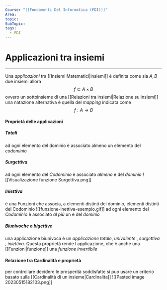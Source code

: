 ```yaml
---
Course: "[[Fondamenti Del Informatica (FDI)]]"
Area: 
topic: 
SubTopic: 
tags:
  - FDI
---
```


# Applicazioni tra insiemi
---
Una _applicazioni_  tra [[Insiemi Matematici|insiemi]] è definita come
sia $A,B$ due insiemi 
allora $$f \subseteq A \times B$$ovvero un sottoinsieme di una [[Relazioni tra insiemi|Relazione su insiemi]]
una natazione alternativa è quella del _mapping_ indicata come
$$f:A \rightarrow B$$

#### Proprietà delle applicazioni

##### Totali
ad ogni elemento del dominio è associato almeno un elemento del _codominio_ 


#####  Surgettiva
ad ogni elemento del _Codominio_ è associato _almeno_ e del _dominio_
![[Visualizazione funzione Surgettiva.png]]

##### Iniettiva
è una Funzioni che associa, a elementi distinti del dominio, elementi distinti del Codominio 
![[funzione-inettiva-esempio.gif]]
ad ogni elemento del _Codominio_ è associato _al più_ un e del _dominio_

#####  Biunivoche o bigettive
una applicazione biunivoca è un _applicazione_ _totale_, _univalente_ , _surgettiva_ , _iniettiva_. 
Questa proprietà rende l applicazione, che è anche una [[Funzioni|funzione]] una _funzione invertibile_  


#### Relazione tra Cardinalità e proprietà
per controllare decidere le prosperità soddisfatte si puo usare un criterio basato sulla [[Cardinalità di un insieme|Cardinalita]]
![[Pasted image 20230515182103.png]]